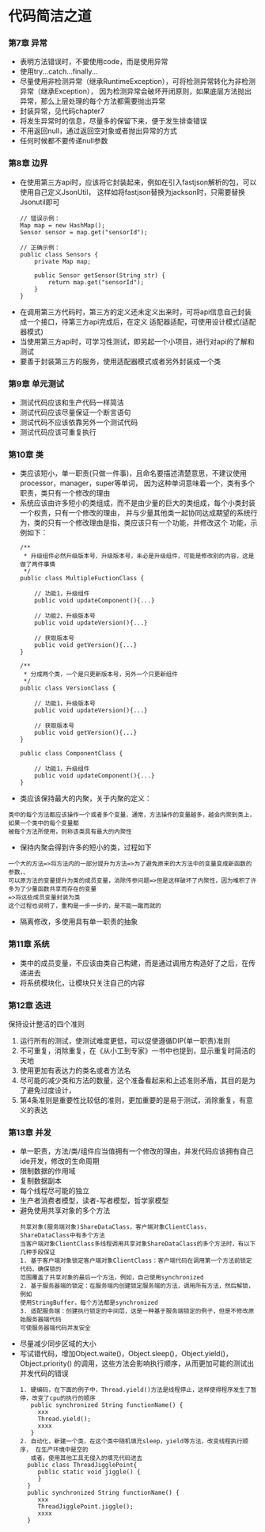 # 代码简洁之道

### 第7章 异常
- 表明方法错误时，不要使用code，而是使用异常
- 使用try...catch...finally...
- 尽量使用非检测异常（继承RuntimeException），可将检测异常转化为非检测异常（继承Exception），
  因为检测异常会破坏开闭原则，如果底层方法抛出异常，那么上层处理的每个方法都需要抛出异常
- 封装异常，见代码chapter7
- 将发生异常时的信息，尽量多的保留下来，便于发生排查错误
- 不用返回null，通过返回空对象或者抛出异常的方式
- 任何时候都不要传递null参数

### 第8章 边界
- 在使用第三方api时，应该将它封装起来，例如在引入fastjson解析的包，可以使用自己定义JsonUtil，
  这样如将fastjson替换为jackson时，只需要替换Jsonutil即可
  ```
  // 错误示例：
  Map map = new HashMap();
  Sensor sensor = map.get("sensorId");
  
  // 正确示例：
  public class Sensors {
      private Map map;
      
      public Sensor getSensor(String str) {
          return map.get("sensorId");
      }
  }
  ```
- 在调用第三方代码时，第三方的定义还未定义出来时，可将api信息自己封装成一个接口，待第三方api完成后，在定义
   适配器适配，可使用设计模式(适配器模式)
- 当使用第三方api时，可学习性测试，即另起一个小项目，进行对api的了解和测试
- 要善于封装第三方的服务，使用适配器模式或者另外封装成一个类

### 第9章 单元测试
- 测试代码应该和生产代码一样简洁
- 测试代码应该尽量保证一个断言语句
- 测试代码不应该依靠另外一个测试代码
- 测试代码应该可重复执行


### 第10章 类
- 类应该短小，单一职责(只做一件事)，且命名要描述清楚意思，不建议使用processor，manager，super等单词，
   因为这种单词意味着一个，类有多个职责，类只有一个修改的理由
- 系统应该由许多短小的类组成，而不是由少量的巨大的类组成，每个小类封装一个权责，只有一个修改的理由，
   并与少量其他类一起协同达成期望的系统行为，类的只有一个修改理由是指，类应该只有一个功能，并修改这个
   功能，示例如下：
    ```
    /**
     * 升级组件必然升级版本号，升级版本号，未必是升级组件，可能是修改别的内容，这是做了两件事情 
     */
    public class MultipleFuctionClass {
    
        // 功能1，升级组件
        public void updateComponent(){...}
        
        // 功能2，升级版本号
        public void updateVersion(){...}
        
        // 获取版本号
        public void getVersion(){...}
    }
    
    /**
     * 分成两个类，一个是只更新版本号，另外一个只更新组件 
     */
    public class VersionClass {
    
        // 功能1，升级版本号
        public void updateVersion(){...}
        
        // 获取版本号
        public void getVersion(){...}
    }
    
    public class ComponentClass {
    
        // 功能1，升级组件
        public void updateComponent(){...}
    }
    ```
- 类应该保持最大的内聚，关于内聚的定义：
```
类中的每个方法都应该操作一个或者多个变量，通常，方法操作的变量越多，越会内聚到类上，如果一个类中的每个变量都
被每个方法所使用，则称该类具有最大的内聚性
```
- 保持内聚会得到许多的短小的类，过程如下
```
一个大的方法=>将方法内的一部分提升为方法=>为了避免原来的大方法中的变量变成新函数的参数，、
可以原方法的变量提升为类的成员变量，消除传参问题=>但是这样破坏了内聚性，因为堆积了许多为了少量函数共享而存在的变量
=>将这些成员变量封装为类
这个过程也说明了，重构是一步一步的，是不能一蹴而就的
```
- 隔离修改，多使用具有单一职责的抽象

### 第11章 系统
- 类中的成员变量，不应该由类自己构建，而是通过调用方构造好了之后，在传递进去
- 将系统模块化，让模块只关注自己的内容

### 第12章 迭进
保持设计整洁的四个准则
1. 运行所有的测试，使测试难度更低，可以促使遵循DIP(单一职责)准则
2. 不可重复，消除重复，在《从小工到专家》一书中也提到，显示重复时简洁的天地
3. 使用更加有表达力的类名或者方法名
4. 尽可能的减少类和方法的数量，这个准备看起来和上述准则矛盾，其目的是为了避免过度设计，
5. 第4条准则是重要性比较低的准则，更加重要的是易于测试，消除重复，有意义的表达

### 第13章 并发
- 单一职责，方法/类/组件应当值拥有一个修改的理由，并发代码应该拥有自己ide开发，修改的生命周期
- 限制数据的作用域
- 复制数据副本
- 每个线程尽可能的独立
- 生产者消费者模型，读者-写者模型，哲学家模型
- 避免使用共享对象的多个方法
    ```
    共享对象(服务端对象)ShareDataClass，客户端对象ClientClass，ShareDataClass中有多个方法
    当客户端对象ClientClass多线程调用共享对象ShareDataClass的多个方法时，有以下几种手段保证
    1. 基于客户端对象锁定客户端对象ClientClass：客户端代码在调用第一个方法前锁定代码，确保锁的
    范围覆盖了共享对象的最后一个方法，例如，自己使用synchronized
    2. 基于服务器端的锁定：在服务端内创建锁定服务端的方法，调用所有方法，然后解锁，例如
    使用StringBuffer，每个方法都是synchronized
    3. 适配服务端：创建执行锁定的中间层，这是一种基于服务端锁定的例子，但是不修改原始服务器端代码
    可使服务器端代码并发安全
    ```
- 尽量减少同步区域的大小
- 写试错代码，增加Object.waite()，Object.sleep()，Object.yield()，Object.priority()
  的调用，这些方法会影响执行顺序，从而更加可能的测试出并发代码的错误
  ```
  1. 硬编码，在下面的例子中，Thread.yield()方法是线程停止，这样使得程序发生了暂停，改变了cpu的执行的顺序
     public synchronized String functionName() {
       xxx
       Thread.yield();
       xxxx 
     }
  2. 自动化，新建一个类，在这个类中随机填充sleep，yield等方法，改变线程执行顺序， 在生产环境中是空的
     或者，使用其他工具无侵入的填充代码进去
    public class ThreadJigglePoint{
       public static void jiggle() {
       }
    }
    public synchronized String functionName() {
       xxx
       ThreadJigglePoint.jiggle();
       xxxx 
    }
  ```
